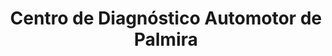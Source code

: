 ---
title: "Centro de Diagnóstico Automotor de Palmira"
url: /palmira/centro-de-diagnostico-automotor-de-palmira/
shop: Autowerkstatt
---